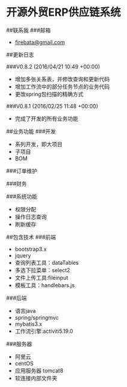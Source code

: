 # 开源外贸ERP供应链系统
##联系我
###邮箱
* firebata@gmail.com


##更新日志

###V0.8.2 (2016/04/21 10:49 +00:00)
* 增加多张关系表，并修改查询和更新代码
* 增加工作流中的部分任务节点的业务代码
* 更改spring包扫描的精确方式

###V0.8.1 (2016/02/25 11:48 +00:00)
* 完成了开发的所有业务功能


##业务功能
###开发
* 系列开发，即大项目
* 子项目
* BOM

###订单维护

###财务

###系统功能
* 权限分配
* 操作日志查询
* 刷新缓存

##包含技术
###前端
* bootstrap3.x
* jquery
* 查询列表工具：dataTables
* 多选下拉菜单：select2
* 文件上传工具:fileinput
* 模板工具：handlebars.js

###后端
* 语言java
* spring/springmvc
* mybatis3.x
* 工作流引擎:activiti5.19.0


###服务器
* 阿里云
* centOS
* 应用服务器 tomcat8
* 软连接内部文件夹




